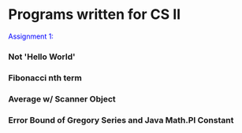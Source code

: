 # Programs written for CS II
<span style="color:blue">Assignment 1:</span>
### Not 'Hello World'
### Fibonacci nth term
### Average w/ Scanner Object
### Error Bound of Gregory Series and Java Math.PI Constant
